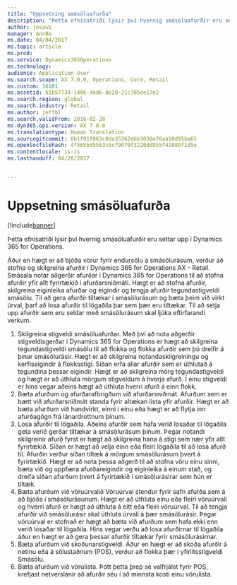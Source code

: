 ```yaml
---
title: "Uppsetning smásöluafurða"
description: "Þetta efnisatriði lýsir því hvernig smásöluafurðir eru settar upp í Dynamics 365 for Operations."
author: josaw1
manager: AnnBe
ms.date: 04/04/2017
ms.topic: article
ms.prod: 
ms.service: Dynamics365Operations
ms.technology: 
audience: Application User
ms.search.scope: AX 7.0.0, Operations, Core, Retail
ms.custom: 16181
ms.assetid: b1b57734-1406-4ed6-8e28-21c705ee17e2
ms.search.region: global
ms.search.industry: Retail
ms.author: jeffbl
ms.search.validFrom: 2016-02-28
ms.dyn365.ops.version: AX 7.0.0
ms.translationtype: Human Translation
ms.sourcegitcommit: 6b1f91f863c8da35362ebb3036e76aa10d95ba65
ms.openlocfilehash: 4f565bd5563cbcf9079f3220dd855f41889f1d5e
ms.contentlocale: is-is
ms.lasthandoff: 04/26/2017


---
```


# <a name="set-up-retail-products"></a>Uppsetning smásöluafurða

[!include[banner](includes/banner.md)]


Þetta efnisatriði lýsir því hvernig smásöluafurðir eru settar upp í Dynamics 365 for Operations.

Áður en hægt er að bjóða vörur fyrir endursölu á smásölurásum, verður að stofna og skilgreina afurðir í Dynamics 365 for Operations AX - Retail. Smásala notar aðgerðir afurðar í Dynamics 365 for Operations til að stofna afurðir yfir allt fyrirtækið í afurðarsniðmáti. Hægt er að stofna afurðir, skilgreina eiginleika afurðar og eigindir og tengja afurðir tegundastigveldi smásölu. Til að gera afurðir tiltækar í smásölurásum og bæta þeim við virkt úrval, þarf að losa afurðir til lögaðila þar sem þær eru tiltækar. Til að setja upp afurðir sem eru seldar með smásölurásum skal ljúka eftirfarandi verkum.

1.  Skilgreina stigveldi smásöluafurðar. Með því að nota aðgerðir stigveldisgerðar í Dynamics 365 for Operations er hægt að skilgreina tegundastigveldi smásölu til að flokka og flokka afurðir sem þú dreifir á þínar smásölurásir. Hægt er að skilgreina notandaskilgreiningu og kerfiseigindir á flokksstigi. Síðan erfa allar afurðir sem er úthlutað á tegundina þessar eigindir. Hægt er að skilgreina mörg tegundastigveldi og hægt er að úthluta mörgum stigveldum á hverja afurð. Í einu stigveldi er hins vegar aðeins hægt að úthluta hverri afurð á einn flokk.
2.  Bæta afurðum og afurðarafbrigðum við afurðarsniðmát. Afurðum sem er bætt við afurðarsniðmát standa fyrir altækan lista yfir afurðir. Hægt er að bæta afurðum við handvirkt, einni í einu eða hægt er að flytja inn afurðagögn frá lánardrottnum þínum.
3.  Losa afurðir til lögaðila. Aðeins afurðir sem hafa verið losaðar til lögaðila geta verið gerðar tiltækar á smásölurásum þínum. Þegar notandi skilgreinir afurð fyrst er hægt að skilgreina hana á stigi sem nær yfir allt fyrirtækið. Síðan er hægt að velja einn eða fleiri lögaðila til að losa afurð til. Afurðin verður síðan tiltæk á mörgum smásölurásum þvert á fyrirtækið. Hægt er að nota þessa aðgerð til að stofna vöru einu sinni, bæta við og uppfæra afurðareigindir og eiginleika á einum stað, og dreifa síðan afurðum þvert á fyrirtækið í smásölurásirar sem hún er tiltæk.
4.  Bæta afurðum við vöruúrvalið Vöruúrval stendur fyrir safn afurða sem á að bjóða í smásölurásunum. Hægt er að úthluta einu eða fleiri vöruúrvali og hverri afurð er hægt að úthluta á eitt eða fleiri vöruúrval. Til að tengja afurðir við smásölurásir skal úthluta úrvali á þær smásölurásir. Þegar vöruúrval er stofnað er hægt að bæta við afurðum sem hafa ekki enn verið losaðar til lögaðila. Hins vegar verðu að losa afurðirnar til lögaðila áður en hægt er að gera þessar afurðir tiltækar fyrir smásölurásirnar.
5.  Bæta afurðum við skoðunarstigveldi. Áður en hægt er að skoða afurðir á netinu eða á sölustaðnum (POS), verður að flokka þær í yfirlitsstigveldi Smásölu.
6.  Bæta afurðum við vörulista. Þótt þetta þrep sé valfrjálst fyrir POS, krefjast netverslanir að afurðir séu í að minnsta kosti einu vörulista.





